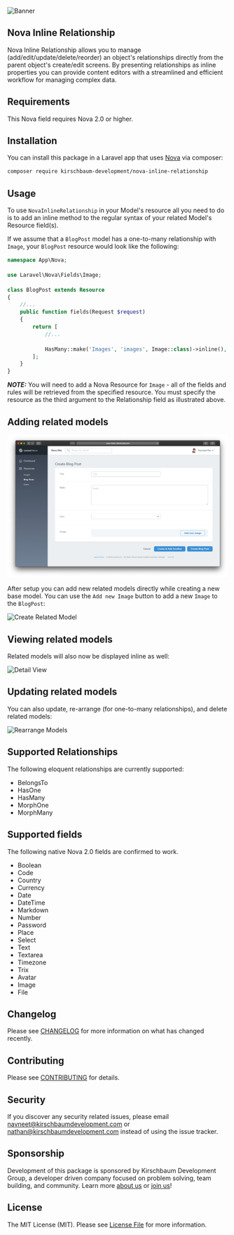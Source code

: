 ![Banner](https://raw.githubusercontent.com/kirschbaum-development/nova-inline-relationship/master/resources/imgs/banner.jpg "Banner")

## Nova Inline Relationship
Nova Inline Relationship allows you to manage (add/edit/update/delete/reorder) an object's relationships directly from the parent object's create/edit screens. By presenting relationships as inline properties you can provide content editors with a streamlined and efficient workflow for managing complex data.

## Requirements

This Nova field requires Nova 2.0 or higher.

## Installation

You can install this package in a Laravel app that uses [Nova](https://nova.laravel.com) via composer:

```bash
composer require kirschbaum-development/nova-inline-relationship
```

## Usage

To use `NovaInlineRelationship` in your Model's resource all you need to do is to add an inline method to the regular syntax of your related Model's Resource field(s).

If we assume that a `BlogPost` model has a one-to-many relationship with `Image`, your `BlogPost` resource would look like the following:

```php
namespace App\Nova;

use Laravel\Nova\Fields\Image;

class BlogPost extends Resource
{
    //...
    public function fields(Request $request)
    {
        return [
            //...

            HasMany::make('Images', 'images', Image::class)->inline(),
        ];
    }
}
```
**_NOTE:_** You will need to add a Nova Resource for `Image` - all of the fields and rules will be retrieved from the specified resource. You must specify the resource as the third argument to the Relationship field as illustrated above.

## Adding related models

![Create View](screenshots/CreateView.png "Create View")

After setup you can add new related models directly while creating a new base model. You can use the `Add new Image` button to add a new `Image` to the `BlogPost`:

![Create Related Model](https://raw.githubusercontent.com/kirschbaum-development/nova-inline-relationship/master/screenshots/CreateViewExpanded.png "Create Related Model")

## Viewing related models

Related models will also now be displayed inline as well:

![Detail View](https://raw.githubusercontent.com/kirschbaum-development/nova-inline-relationship/master/screenshots/DetailView.png "Detail View")

## Updating related models

You can also update, re-arrange (for one-to-many relationships), and delete related models:

![Rearrange Models](https://raw.githubusercontent.com/kirschbaum-development/nova-inline-relationship/master/screenshots/UpdateView.png "Rearrange Models")

## Supported Relationships

The following eloquent relationships are currently supported:

- BelongsTo
- HasOne
- HasMany
- MorphOne
- MorphMany

## Supported fields

The following native Nova 2.0 fields are confirmed to work.

- Boolean
- Code
- Country
- Currency
- Date
- DateTime
- Markdown
- Number
- Password
- Place
- Select
- Text
- Textarea
- Timezone
- Trix
- Avatar
- Image
- File

## Changelog

Please see [CHANGELOG](CHANGELOG.md) for more information on what has changed recently.

## Contributing

Please see [CONTRIBUTING](CONTRIBUTING.md) for details.

## Security

If you discover any security related issues, please email navneet@kirschbaumdevelopment.com or nathan@kirschbaumdevelopment.com instead of using the issue tracker.

## Sponsorship

Development of this package is sponsored by Kirschbaum Development Group, a developer driven company focused on problem solving, team building, and community. Learn more [about us](https://kirschbaumdevelopment.com) or [join us](https://careers.kirschbaumdevelopment.com)!

## License

The MIT License (MIT). Please see [License File](LICENSE.md) for more information.
